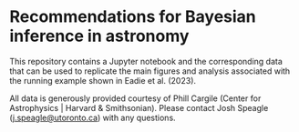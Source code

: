 # Recommendations for Bayesian inference in astronomy

This repository contains a Jupyter notebook and the corresponding data that can be used to
replicate the main figures and analysis associated with the running example
shown in Eadie et al. (2023).

All data is generously provided courtesy of Phill Cargile
(Center for Astrophysics | Harvard & Smithsonian). Please
contact Josh Speagle (j.speagle@utoronto.ca) with any questions.
